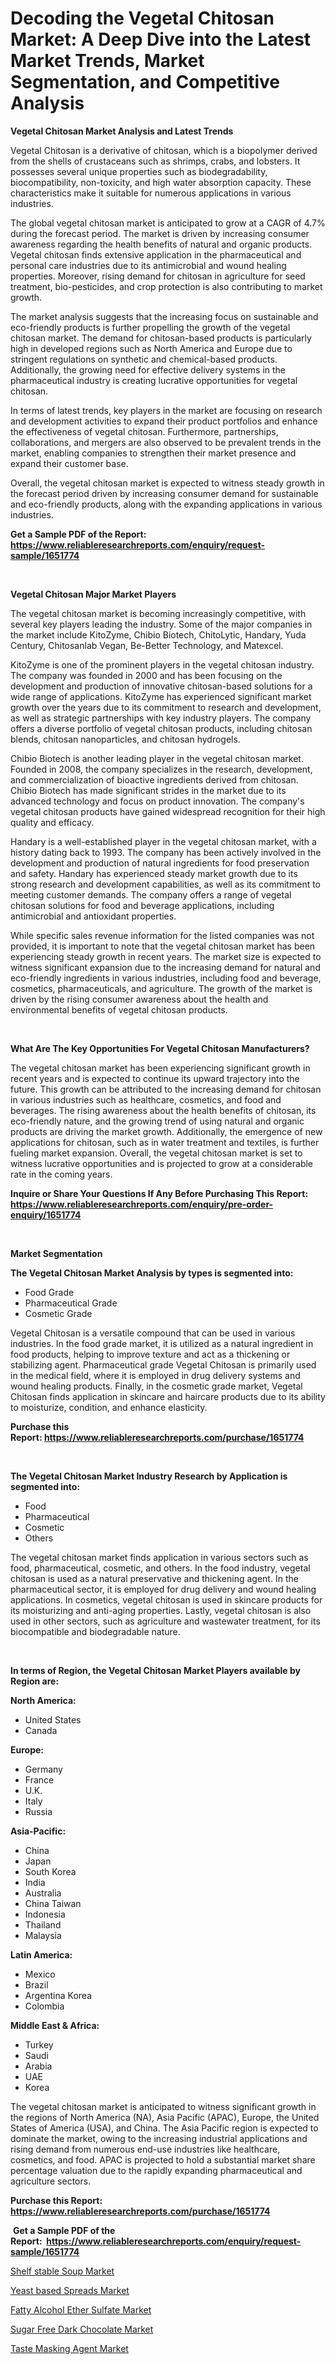 <p><h1>Decoding the Vegetal Chitosan Market: A Deep Dive into the Latest Market Trends, Market Segmentation, and Competitive Analysis</h1></p><p><strong>Vegetal Chitosan Market Analysis and Latest Trends</strong></p>
<p><p>Vegetal Chitosan is a derivative of chitosan, which is a biopolymer derived from the shells of crustaceans such as shrimps, crabs, and lobsters. It possesses several unique properties such as biodegradability, biocompatibility, non-toxicity, and high water absorption capacity. These characteristics make it suitable for numerous applications in various industries.</p><p>The global vegetal chitosan market is anticipated to grow at a CAGR of 4.7% during the forecast period. The market is driven by increasing consumer awareness regarding the health benefits of natural and organic products. Vegetal chitosan finds extensive application in the pharmaceutical and personal care industries due to its antimicrobial and wound healing properties. Moreover, rising demand for chitosan in agriculture for seed treatment, bio-pesticides, and crop protection is also contributing to market growth.</p><p>The market analysis suggests that the increasing focus on sustainable and eco-friendly products is further propelling the growth of the vegetal chitosan market. The demand for chitosan-based products is particularly high in developed regions such as North America and Europe due to stringent regulations on synthetic and chemical-based products. Additionally, the growing need for effective delivery systems in the pharmaceutical industry is creating lucrative opportunities for vegetal chitosan.</p><p>In terms of latest trends, key players in the market are focusing on research and development activities to expand their product portfolios and enhance the effectiveness of vegetal chitosan. Furthermore, partnerships, collaborations, and mergers are also observed to be prevalent trends in the market, enabling companies to strengthen their market presence and expand their customer base.</p><p>Overall, the vegetal chitosan market is expected to witness steady growth in the forecast period driven by increasing consumer demand for sustainable and eco-friendly products, along with the expanding applications in various industries.</p></p>
<p><strong>Get a Sample PDF of the Report:&nbsp; <a href="https://www.reliableresearchreports.com/enquiry/request-sample/1651774">https://www.reliableresearchreports.com/enquiry/request-sample/1651774</a></strong></p>
<p>&nbsp;</p>
<p><strong>Vegetal Chitosan Major Market Players</strong></p>
<p><p>The vegetal chitosan market is becoming increasingly competitive, with several key players leading the industry. Some of the major companies in the market include KitoZyme, Chibio Biotech, ChitoLytic, Handary, Yuda Century, Chitosanlab Vegan, Be-Better Technology, and Matexcel.</p><p>KitoZyme is one of the prominent players in the vegetal chitosan industry. The company was founded in 2000 and has been focusing on the development and production of innovative chitosan-based solutions for a wide range of applications. KitoZyme has experienced significant market growth over the years due to its commitment to research and development, as well as strategic partnerships with key industry players. The company offers a diverse portfolio of vegetal chitosan products, including chitosan blends, chitosan nanoparticles, and chitosan hydrogels.</p><p>Chibio Biotech is another leading player in the vegetal chitosan market. Founded in 2008, the company specializes in the research, development, and commercialization of bioactive ingredients derived from chitosan. Chibio Biotech has made significant strides in the market due to its advanced technology and focus on product innovation. The company's vegetal chitosan products have gained widespread recognition for their high quality and efficacy.</p><p>Handary is a well-established player in the vegetal chitosan market, with a history dating back to 1993. The company has been actively involved in the development and production of natural ingredients for food preservation and safety. Handary has experienced steady market growth due to its strong research and development capabilities, as well as its commitment to meeting customer demands. The company offers a range of vegetal chitosan solutions for food and beverage applications, including antimicrobial and antioxidant properties.</p><p>While specific sales revenue information for the listed companies was not provided, it is important to note that the vegetal chitosan market has been experiencing steady growth in recent years. The market size is expected to witness significant expansion due to the increasing demand for natural and eco-friendly ingredients in various industries, including food and beverage, cosmetics, pharmaceuticals, and agriculture. The growth of the market is driven by the rising consumer awareness about the health and environmental benefits of vegetal chitosan products.</p></p>
<p>&nbsp;</p>
<p><strong>What Are The Key Opportunities For Vegetal Chitosan Manufacturers?</strong></p>
<p><p>The vegetal chitosan market has been experiencing significant growth in recent years and is expected to continue its upward trajectory into the future. This growth can be attributed to the increasing demand for chitosan in various industries such as healthcare, cosmetics, and food and beverages. The rising awareness about the health benefits of chitosan, its eco-friendly nature, and the growing trend of using natural and organic products are driving the market growth. Additionally, the emergence of new applications for chitosan, such as in water treatment and textiles, is further fueling market expansion. Overall, the vegetal chitosan market is set to witness lucrative opportunities and is projected to grow at a considerable rate in the coming years.</p></p>
<p><strong>Inquire or Share Your Questions If Any Before Purchasing This Report: <a href="https://www.reliableresearchreports.com/enquiry/pre-order-enquiry/1651774">https://www.reliableresearchreports.com/enquiry/pre-order-enquiry/1651774</a></strong></p>
<p>&nbsp;</p>
<p><strong>Market Segmentation</strong></p>
<p><strong>The Vegetal Chitosan Market Analysis by types is segmented into:</strong></p>
<p><ul><li>Food Grade</li><li>Pharmaceutical Grade</li><li>Cosmetic Grade</li></ul></p>
<p><p>Vegetal Chitosan is a versatile compound that can be used in various industries. In the food grade market, it is utilized as a natural ingredient in food products, helping to improve texture and act as a thickening or stabilizing agent. Pharmaceutical grade Vegetal Chitosan is primarily used in the medical field, where it is employed in drug delivery systems and wound healing products. Finally, in the cosmetic grade market, Vegetal Chitosan finds application in skincare and haircare products due to its ability to moisturize, condition, and enhance elasticity.</p></p>
<p><strong>Purchase this Report:&nbsp;<a href="https://www.reliableresearchreports.com/purchase/1651774">https://www.reliableresearchreports.com/purchase/1651774</a></strong></p>
<p>&nbsp;</p>
<p><strong>The Vegetal Chitosan Market Industry Research by Application is segmented into:</strong></p>
<p><ul><li>Food</li><li>Pharmaceutical</li><li>Cosmetic</li><li>Others</li></ul></p>
<p><p>The vegetal chitosan market finds application in various sectors such as food, pharmaceutical, cosmetic, and others. In the food industry, vegetal chitosan is used as a natural preservative and thickening agent. In the pharmaceutical sector, it is employed for drug delivery and wound healing applications. In cosmetics, vegetal chitosan is used in skincare products for its moisturizing and anti-aging properties. Lastly, vegetal chitosan is also used in other sectors, such as agriculture and wastewater treatment, for its biocompatible and biodegradable nature.</p></p>
<p>&nbsp;</p>
<p><strong>In terms of Region, the Vegetal Chitosan Market Players available by Region are:</strong></p>
<p>
    <p> <strong> North America: </strong>
        <ul>
            <li>United States</li>
            <li>Canada</li>
        </ul>
        </p> 
    <p> <strong> Europe: </strong>
        <ul>
            <li>Germany</li>
            <li>France</li>
            <li>U.K.</li>
            <li>Italy</li>
            <li>Russia</li>
        </ul>
        </p> 
    <p> <strong> Asia-Pacific: </strong>
        <ul>
            <li>China</li>
            <li>Japan</li>
            <li>South Korea</li>
            <li>India</li>
            <li>Australia</li>
            <li>China Taiwan</li>
            <li>Indonesia</li>
            <li>Thailand</li>
            <li>Malaysia</li>
        </ul>
        </p> 
    <p> <strong> Latin America: </strong>
        <ul>
            <li>Mexico</li>
            <li>Brazil</li>
            <li>Argentina Korea</li>
            <li>Colombia</li>
        </ul>
        </p> 
    <p> <strong> Middle East & Africa: </strong>
        <ul>
            <li>Turkey</li>
            <li>Saudi</li>
            <li>Arabia</li>
            <li>UAE</li>
            <li>Korea</li>
        </ul>
    </p>
    </p>
<p><p>The vegetal chitosan market is anticipated to witness significant growth in the regions of North America (NA), Asia Pacific (APAC), Europe, the United States of America (USA), and China. The Asia Pacific region is expected to dominate the market, owing to the increasing industrial applications and rising demand from numerous end-use industries like healthcare, cosmetics, and food. APAC is projected to hold a substantial market share percentage valuation due to the rapidly expanding pharmaceutical and agriculture sectors.</p></p>
<p><strong>Purchase this Report: <a href="https://www.reliableresearchreports.com/purchase/1651774">https://www.reliableresearchreports.com/purchase/1651774</a></strong></p>
<p>&nbsp;<strong>Get a Sample PDF of the Report:&nbsp;&nbsp;<a href="https://www.reliableresearchreports.com/enquiry/request-sample/1651774">https://www.reliableresearchreports.com/enquiry/request-sample/1651774</a></strong></p>
<p><strong></strong></p>
<p><p><a href="https://medium.com/@jerrodhilll68/shelf-stable-soup-market-research-report-its-history-and-forecast-2023-to-2030-fba3495a4a45">Shelf stable Soup Market</a></p><p><a href="https://medium.com/@boydsmitham726/yeast-based-spreads-market-outlook-industry-overview-and-forecast-2023-to-2030-4b16318a1e0d">Yeast based Spreads Market</a></p><p><a href="https://github.com/castoriffic/Market-Research-Report-List-1/blob/main/fatty-alcohol-ether-sulfate-market.md">Fatty Alcohol Ether Sulfate Market</a></p><p><a href="https://medium.com/@royalhoeger626/sugar-free-dark-chocolate-market-trends-forecast-and-competitive-analysis-to-2030-de36d142d228">Sugar Free Dark Chocolate Market</a></p><p><a href="https://github.com/mabutironaldo/Market-Research-Report-List-1/blob/main/taste-masking-agent-market.md">Taste Masking Agent Market</a></p></p>